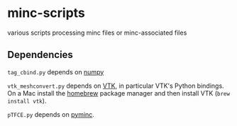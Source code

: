 # minc-scripts
various scripts processing minc files or minc-associated files


## Dependencies

`tag_cbind.py` depends on [numpy](http://www.numpy.org/)

`vtk_meshconvert.py` depends on [VTK](http://www.vtk.org/download/), in particular VTK's Python bindings.
On a Mac install the [homebrew](http://brew.sh) package manager and then install VTK (`brew install vtk`).

`pTFCE.py` depends on [pyminc](https://github.com/Mouse-Imaging-Centre/pyminc).

